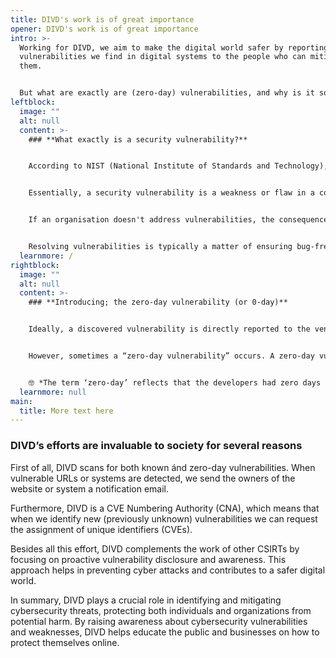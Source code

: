 ```yaml
---
title: DIVD's work is of great importance
opener: DIVD's work is of great importance
intro: >-
  Working for DIVD, we aim to make the digital world safer by reporting
  vulnerabilities we find in digital systems to the people who can mitigate
  them. 


  But what are exactly are (zero-day) vulnerabilities, and why is it so important to find them as soon as possible? Find these (and other) frequently used cyber security definitions on this page.
leftblock:
  image: ""
  alt: null
  content: >-
    ### **What exactly is a security vulnerability?**


    According to NIST (National Institute of Standards and Technology), a vulnerability is a “weakness in an information system, system security procedures, internal controls, or implementation that could be exploited by a threat source.”


    Essentially, a security vulnerability is a weakness or flaw in a computer system, network, or software that can be exploited by cyber attackers to gain unauthorized access or cause damage. Examples of vulnerabilities can be software bugs, or systems that lack the latest security updates. Think of it like a crack in the foundation of a house: if left unfixed, it can be a way for intruders to get inside. 


    If an organisation doesn't address vulnerabilities, the consequences can be severe, ranging from financial losses to irreparable damage to its reputation. 


    Resolving vulnerabilities is typically a matter of ensuring bug-free code and keeping systems updated with the most recent security patches. Despite the apparent simplicity of these solutions, a significant number of organisations remain vulnerable. What could be the reason for this?
  learnmore: /
rightblock:
  image: ""
  alt: null
  content: >-
    ### **Introducing; the zero-day vulnerability (or 0-day)**


    Ideally, a discovered vulnerability is directly reported to the vendor. The vendor rewards the finder (often via a bug bounty program) and agrees with the finder to keep the software vulnerability a secret. The vendor then creates a patch and (periodically) releases updates containing one or more security patches. Thus, the vendor is aware of the issue and provides a fix. 


    However, sometimes a “zero-day vulnerability” occurs. A zero-day vulnerability is a specific type of security flaw that is unknown to the software developers or the wider security community at the time it is discovered by hackers. Because the vulnerability is not yet known, no one can properly protect against it. Returning to the house analogy, imagine advertising on the internet that you’ve left your front door open while you’re away for the weekend.


    🤓 *The term ‘zero-day’ reflects that the developers had zero days to develop a fix.*
  learnmore: null
main:
  title: More text here
---
```

### DIVD’s efforts are invaluable to society for several reasons

First of all, DIVD scans for both known ánd zero-day vulnerabilities. When vulnerable URLs or systems are detected, we send the owners of the website or system a notification email. 

Furthermore, DIVD is a CVE Numbering Authority (CNA), which means that when we identify new (previously unknown) vulnerabilities we can request the assignment of unique identifiers (CVEs). 

Besides all this effort, DIVD complements the work of other CSIRTs by focusing on proactive vulnerability disclosure and awareness. This approach helps in preventing cyber attacks and contributes to a safer digital world. 

In summary, DIVD plays a crucial role in identifying and mitigating cybersecurity threats, protecting both individuals and organizations from potential harm. By raising awareness about cybersecurity vulnerabilities and weaknesses, DIVD helps educate the public and businesses on how to protect themselves online.
